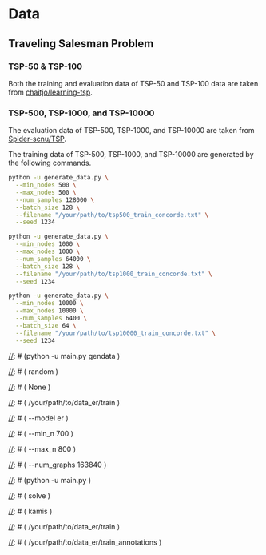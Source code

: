 # Data

## Traveling Salesman Problem

### TSP-50 & TSP-100

Both the training and evaluation data of TSP-50 and TSP-100 data are taken from [chaitjo/learning-tsp](https://github.com/chaitjo/learning-tsp).

### TSP-500, TSP-1000, and TSP-10000

The evaluation data of TSP-500, TSP-1000, and TSP-10000 are taken from [Spider-scnu/TSP](https://github.com/Spider-scnu/TSP).

The training data of TSP-500, TSP-1000, and TSP-10000 are generated by the following commands.

```bash
python -u generate_data.py \
  --min_nodes 500 \
  --max_nodes 500 \
  --num_samples 128000 \
  --batch_size 128 \
  --filename "/your/path/to/tsp500_train_concorde.txt" \
  --seed 1234
```

```bash
python -u generate_data.py \
  --min_nodes 1000 \
  --max_nodes 1000 \
  --num_samples 64000 \
  --batch_size 128 \
  --filename "/your/path/to/tsp1000_train_concorde.txt" \
  --seed 1234
```

```bash
python -u generate_data.py \
  --min_nodes 10000 \
  --max_nodes 10000 \
  --num_samples 6400 \
  --batch_size 64 \
  --filename "/your/path/to/tsp10000_train_concorde.txt" \
  --seed 1234
```

[//]: # (## Maximal Independent Set)

[//]: # ()
[//]: # (### SATLIB)

[//]: # ()
[//]: # (The training and evaluation data of SATLIB are taken from [DIMESTeam/DIMES]&#40;https://github.com/DIMESTeam/DIMES&#41;.)

[//]: # ()
[//]: # (### ER-[700-800])

[//]: # ()
[//]: # (The evaluation data of ER-[700-800] are also taken from [DIMESTeam/DIMES]&#40;https://github.com/DIMESTeam/DIMES&#41;.)

[//]: # ()
[//]: # (The training data of ER-[700-800] are generated by the following commands.)

[//]: # ()
[//]: # (```bash)

[//]: # (cd mis-benchmark-framework || exit)

[//]: # ()
[//]: # (python -u main.py gendata \)

[//]: # (    random \)

[//]: # (    None \)

[//]: # (    /your/path/to/data_er/train \)

[//]: # (    --model er \)

[//]: # (    --min_n 700 \)

[//]: # (    --max_n 800 \)

[//]: # (    --num_graphs 163840 \)

[//]: # (    --er_p 0.15)

[//]: # (```)

[//]: # ()
[//]: # (```bash)

[//]: # (cd mis-benchmark-framework || exit)

[//]: # ()
[//]: # (mkdir -p /tmp/gpus)

[//]: # (touch /tmp/gpus/.lock)

[//]: # (touch /tmp/gpus/0.gpu)

[//]: # ()
[//]: # (python -u main.py \)

[//]: # (    solve \)

[//]: # (    kamis \)

[//]: # (    /your/path/to/data_er/train \)

[//]: # (    /your/path/to/data_er/train_annotations \)

[//]: # (    --time_limit 60)
```
